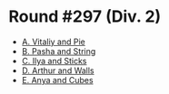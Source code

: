 # Round #297 (Div. 2)

* [A. Vitaliy and Pie][]
* [B. Pasha and String][]
* [C. Ilya and Sticks][]
* [D. Arthur and Walls][]
* [E. Anya and Cubes][]

[A. Vitaliy and Pie]:  http://codeforces.com/contest/525/problem/A
[B. Pasha and String]: http://codeforces.com/contest/525/problem/B
[C. Ilya and Sticks]:  http://codeforces.com/contest/525/problem/C
[D. Arthur and Walls]: http://codeforces.com/contest/525/problem/D
[E. Anya and Cubes]:   http://codeforces.com/contest/525/problem/E
